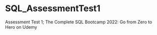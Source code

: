 # SQL_AssessmentTest1
Assessment Test 1; The Complete SQL Bootcamp 2022: Go from Zero to Hero on Udemy
